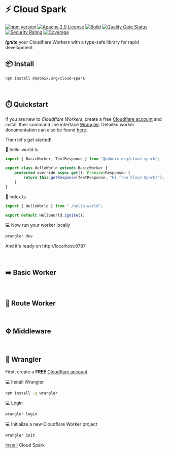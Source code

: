 # ⚡️ Cloud Spark

[![npm version](https://img.shields.io/npm/v/@adonix.org/cloud-spark.svg?color=blue)](https://www.npmjs.com/package/@adonix.org/cloud-spark)
[![Apache 2.0 License](https://img.shields.io/badge/License-Apache%202.0-blue.svg)](https://github.com/adonix-org/cloud-spark/blob/main/LICENSE)
[![Build](https://github.com/adonix-org/cloud-spark/actions/workflows/build.yml/badge.svg)](https://github.com/adonix-org/postrise/actions/workflows/build.yml)
[![Quality Gate Status](https://sonarcloud.io/api/project_badges/measure?project=adonix-org_cloud-spark&metric=alert_status)](https://sonarcloud.io/summary/overall?id=adonix-org_cloud-spark&branch=main)
[![Security Rating](https://sonarcloud.io/api/project_badges/measure?project=adonix-org_cloud-spark&metric=security_rating)](https://sonarcloud.io/summary/overall?id=adonix-org_cloud-spark&branch=main)
[![Coverage](https://sonarcloud.io/api/project_badges/measure?project=adonix-org_cloud-spark&metric=coverage)](https://sonarcloud.io/summary/overall?id=adonix-org_cloud-spark&branch=main)

**_Ignite_** your Cloudflare Workers with a type-safe library for rapid development.

## :package: Install

```bash
npm install @adonix.org/cloud-spark
```

<br>

## :stopwatch: Quickstart

If you are new to _Cloudflare Workers_, create a free [Cloudflare account](https://dash.cloudflare.com/sign-up) and install their command line interface [Wrangler](#cowboy_hat_face-wrangler). Detailed worker documentation can also be found [here](https://developers.cloudflare.com/workers/).

Then let's get started!

:page_facing_up: hello-world.ts

```ts
import { BasicWorker, TextResponse } from "@adonix.org/cloud-spark";

export class HelloWorld extends BasicWorker {
    protected override async get(): Promise<Response> {
        return this.getResponse(TextResponse, "Hi from Cloud Spark!");
    }
}
```

:page_facing_up: index.ts

```ts
import { HelloWorld } from "./hello-world";

export default HelloWorld.ignite();
```

:computer: Now run your worker locally

```bash
wrangler dev
```

And it's ready on http://localhost:8787

<br>

## :arrow_right: Basic Worker

<br>

## :twisted_rightwards_arrows: Route Worker

<br>

## :gear: Middleware

<br>

## :cowboy_hat_face: Wrangler

First, create a **FREE** [Cloudflare account](https://dash.cloudflare.com/sign-up).

:computer: Install Wrangler

```bash
npm install -g wrangler
```

:computer: Login

```bash
wrangler login
```

:computer: Initialize a new Cloudflare Worker project

```bash
wrangler init
```

[Install](#package-install) Cloud Spark
